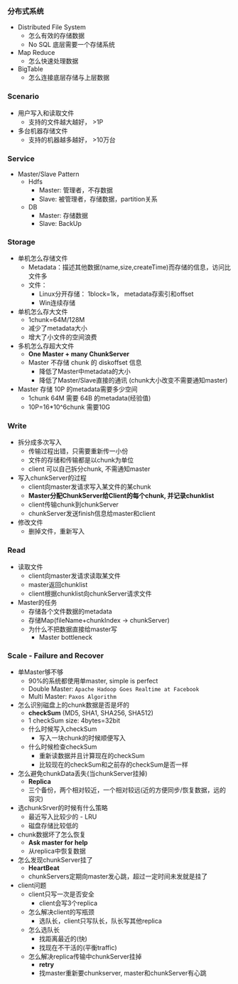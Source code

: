 ### 分布式系统

* Distributed File System
    - 怎么有效的存储数据
    - No SQL 底层需要一个存储系统
* Map Reduce
    - 怎么快速处理数据
* BigTable
    - 怎么连接底层存储与上层数据

### Scenario

* 用户写入和读取文件
    - 支持的文件越大越好， >1P
* 多台机器存储文件
    - 支持的机器越多越好， >10万台

### Service

* Master/Slave Pattern
    - Hdfs
        + Master: 管理者，不存数据
        + Slave: 被管理者，存储数据，partition关系
    - DB
        + Master: 存储数据
        + Slave: BackUp

### Storage

* 单机怎么存储文件
    - Metadata：描述其他数据(name,size,createTime)而存储的信息，访问比文件多
    - 文件：
        + Linux分开存储： 1block=1k， metadata存索引和offset
        + Win连续存储
* 单机怎么存大文件
    - 1chunk=64M/128M
    - 减少了metadata大小
    - 增大了小文件的空间浪费
* 多机怎么存超大文件
    - **One Master + many ChunkServer**
    - Master 不存储 chunk 的 diskoffset 信息
        + 降低了Master中metadata的大小
        + 降低了Master/Slave直接的通讯 (chunk大小改变不需要通知master)
* Master 存储 10P 的metadata需要多少空间
    - 1chunk 64M 需要 64B 的metadata(经验值)
    - 10P=16*10^6chunk 需要10G

### Write

* 拆分成多次写入
    - 传输过程出错，只需要重新传一小份
    - 文件的存储和传输都是以chunk为单位
    - client 可以自己拆分chunk, 不需通知master
* 写入chunkServer的过程
    - client向master发请求写入某文件的某chunk
    - **Master分配ChunkServer给Client的每个chunk, 并记录chunklist**
    - client传输chunk到chunkServer
    - chunkServer发送finish信息给master和client
* 修改文件
    - 删掉文件，重新写入

### Read

* 读取文件
    - client向master发请求读取某文件
    - master返回chunklist
    - client根据chunklist向chunkServer请求文件
* Master的任务
    - 存储各个文件数据的metadata
    - 存储Map(fileName+chunkIndex -> chunkServer)
    - 为什么不把数据直接给master写
        + Master bottleneck

### Scale - Failure and Recover

* 单Master够不够
    - 90%的系统都使用单master, simple is perfect
    - Double Master: `Apache Hadoop Goes Realtime at Facebook`
    - Multi Master: `Paxos Algorithm`
* 怎么识别磁盘上的chunk数据是否是坏的
    - **checkSum** (MD5, SHA1, SHA256, SHA512)
    - 1 checkSum size: 4bytes=32bit
    - 什么时候写入checkSum
        + 写入一块chunk的时候顺便写入
    - 什么时候检查checkSum
        + 重新读数据并且计算现在的checkSum
        + 比较现在的checkSum和之前存的checkSum是否一样
* 怎么避免chunkData丢失(当chunkServer挂掉)
    - **Replica**
    - 三个备份，两个相对较近，一个相对较远(近的方便同步/恢复数据，远的容灾)
* 选chunkSrver的时候有什么策略
    - 最近写入比较少的 - LRU
    - 磁盘存储比较低的
* chunk数据坏了怎么恢复
    - **Ask master for help**
    - 从replica中恢复数据
* 怎么发现chunkServer挂了
    - **HeartBeat**
    - chunkServers定期向master发心跳，超过一定时间未发就是挂了
* client问题
    - client只写一次是否安全
        + client会写3个replica
    - 怎么解决client的写瓶颈
        + 选队长，client只写队长，队长写其他replica
    - 怎么选队长
        + 找距离最近的(快)
        + 找现在不干活的(平衡traffic)
    - 怎么解决replica传输中chunkServer挂掉
        + **retry**
        + 找master重新要chunkserver, master和chunkServer有心跳


